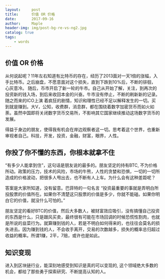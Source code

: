 ```yaml
---
layout:     post
title:      价值 OR 价格
date:       2017-09-16
author:     Maple
header-img: img/post-bg-re-vs-ng2.jpg
catalog: true
tags:
    - words
---
```


## 价值 OR 价格
从何说起呢？11年左右知道有比特币的存在，经历了2013面对一天1倍的涨幅，入手比特币。之后崩盘，不愿意面对这个损失，直到下跌到10%后，不断的徘徊，心灰意冷。
随后，币市开启了新一轮的牛市。自己从开始了解，关注，到再次的投资新的钱入场，到后来收回本金的兴奋。牛市没有停止，不断的刷新新的记录。随之而来的ICO上演
着疯狂的剧情，知识和理性已经不足以解释发生的一切。买到就是赚到。大V，公知，收费群，消息群，都在围绕着数字加密货币而如火如荼。虽然中国即将关闭数字货币交易所，不影响其它国家继续推动这场数字货币的发展。

得益于身边的朋友，使得我有机会在岸边观察者这一切。思考着这个世界，也重新审视者自己。科技，开发，投资，金融，财富，眼界，人性。

## 你投了你不懂的东西，你根本就拿不住
“有多少人能拿到住”，这句话是朋友说的最多的。朋友坚定的持有BTC, 不为价格所动。政策的压力，技术的风险，市场的牛熊，人性的贪婪和恐惧，一切的一切所造成的价格波动，把很多人甩出去，也不断有人上车。为什么会有这种差距呢？

答案是大家所知道，没有留意。巴菲特的一句名言 “投资最重要的事就是弄明白所投股票的价值所在。如果你不清楚这只股票的价值是多少，你就不能碰。如果你明白它的价值，就没什么可怕的。” 

朋友坚定的看好BTC的价值，然后大多数人，被财富效应吸引，没有搞懂自己投资的东西是什么，只是跟风买卖，最终很有可能在市场回调的时候恐慌性割肉，也就是所说的韭菜行为。就算赚到钱的人，若是不明白如何得来的，也往往会莫名的损失进去。因为赚到钱的人，不会收手离开，交易的次数越多，损失的概率总归超过收益的概率。所谓1赚，2平，7赔，或许也是如此。

## 知识变现
进入到区块链行业，能深刻地感受到知识是真的可以变现的, 这个领域绝大多数的机会，都给了那些勇于探索研究、不断提高认知的人。
